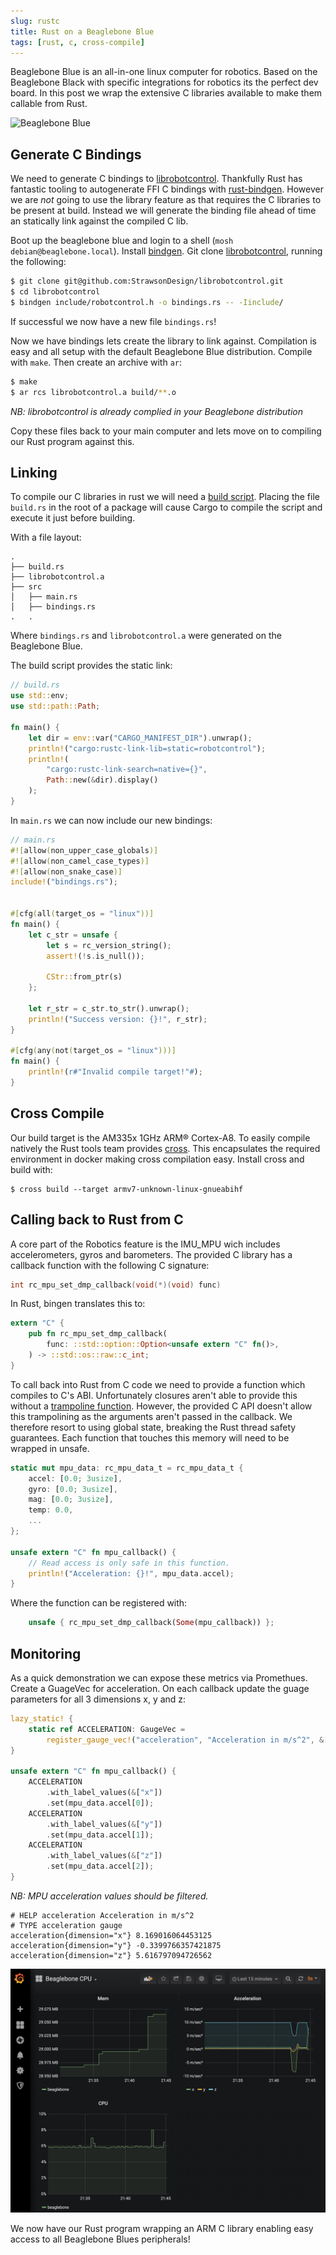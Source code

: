```yaml
---
slug: rustc
title: Rust on a Beaglebone Blue
tags: [rust, c, cross-compile]
---
```


Beaglebone Blue is an all-in-one linux computer for robotics. Based on the Beaglebone Black with specific integrations for robotics its the perfect dev board. In this post we wrap the extensive C libraries available to make them callable from Rust.

![Beaglebone Blue](/img/rustc/beaglebone.png)

<!--truncate-->

## Generate C Bindings 

We need to generate C bindings to [librobotcontrol](https://github.com/StrawsonDesign/librobotcontrol).
Thankfully Rust has fantastic tooling to autogenerate FFI C bindings with [rust-bindgen](https://github.com/rust-lang/rust-bindgen).
However we are *not* going to use the library feature as that requires the C libraries to be present at build. Instead we will generate the binding file ahead of time an statically link against the compiled C lib.

Boot up the beaglebone blue and login to a shell (`mosh debian@beaglebone.local`).
Install [bindgen](https://rust-lang.github.io/rust-bindgen/command-line-usage.html).
Git clone [librobotcontrol](https://github.com/StrawsonDesign/librobotcontrol), running the following:

```sh
$ git clone git@github.com:StrawsonDesign/librobotcontrol.git
$ cd librobotcontrol
$ bindgen include/robotcontrol.h -o bindings.rs -- -Iinclude/
```

If successful we now have a new file `bindings.rs`!

Now we have bindings lets create the library to link against. Compilation is easy and all setup with the default Beaglebone Blue distribution. Compile with `make`. Then create an archive with `ar`:

```sh
$ make
$ ar rcs librobotcontrol.a build/**.o
```
_NB: librobotcontrol is already complied in your Beaglebone distribution_

Copy these files back to your main computer and lets move on to compiling our Rust program against this.


## Linking

To compile our C libraries in rust we will need a [build script](https://doc.rust-lang.org/cargo/reference/build-scripts.html).
Placing the file `build.rs` in the root of a package will cause Cargo to compile the script and execute it just before building.

With a file layout:
```
.
├── build.rs
├── librobotcontrol.a
├── src
│   ├── main.rs
│   ├── bindings.rs
.   .
```
Where `bindings.rs` and `librobotcontrol.a` were generated on the Beaglebone Blue.

The build script provides the static link:
```rust
// build.rs
use std::env;
use std::path::Path;

fn main() {
    let dir = env::var("CARGO_MANIFEST_DIR").unwrap();
    println!("cargo:rustc-link-lib=static=robotcontrol");
    println!(
        "cargo:rustc-link-search=native={}",
        Path::new(&dir).display()
    );
}
```

In `main.rs` we can now include our new bindings:
```rust
// main.rs
#![allow(non_upper_case_globals)]
#![allow(non_camel_case_types)]
#![allow(non_snake_case)]
include!("bindings.rs");


#[cfg(all(target_os = "linux"))]
fn main() {
    let c_str = unsafe {
        let s = rc_version_string();
        assert!(!s.is_null());

        CStr::from_ptr(s)
    };

    let r_str = c_str.to_str().unwrap();
    println!("Success version: {}!", r_str);
}

#[cfg(any(not(target_os = "linux")))]
fn main() {
    println!(r#"Invalid compile target!"#);
}
```

## Cross Compile

Our build target is the AM335x 1GHz ARM® Cortex-A8. To easily compile natively the Rust tools team provides [cross](https://github.com/rust-embedded/cross). This encapsulates the required environment in docker making cross compilation easy. Install cross and build with:

```
$ cross build --target armv7-unknown-linux-gnueabihf
```

## Calling back to Rust from C

A core part of the Robotics feature is the IMU_MPU wich includes accelerometers, gyros and barometers. The provided C library has a callback function with the following C signature:

```c
int rc_mpu_set_dmp_callback(void(*)(void) func)
```

In Rust, bingen translates this to:
```rust
extern "C" {
    pub fn rc_mpu_set_dmp_callback(
        func: ::std::option::Option<unsafe extern "C" fn()>,
    ) -> ::std::os::raw::c_int;
}
```

To call back into Rust from C code we need to provide a function which compiles to C's ABI. Unfortunately closures aren't able to provide this without a [trampoline function](https://blog.seantheprogrammer.com/neat-rust-tricks-passing-rust-closures-to-c). However, the provided C API doesn't allow this trampolining as the arguments aren't passed in the callback. We therefore resort to using global state, breaking the Rust thread safety guarantees. Each function that touches this memory will need to be wrapped in unsafe.

```rust
static mut mpu_data: rc_mpu_data_t = rc_mpu_data_t {
    accel: [0.0; 3usize],
    gyro: [0.0; 3usize],
    mag: [0.0; 3usize],
    temp: 0.0,
    ...
};

unsafe extern "C" fn mpu_callback() {
    // Read access is only safe in this function.
    println!("Acceleration: {}!", mpu_data.accel);
}
```

Where the function can be registered with:
```rust
    unsafe { rc_mpu_set_dmp_callback(Some(mpu_callback)) };
```


## Monitoring

As a quick demonstration we can expose these metrics via Promethues. Create a GuageVec for acceleration. On each callback update the guage parameters for all 3 dimensions x, y and z:

```rust
lazy_static! {
    static ref ACCELERATION: GaugeVec =
        register_gauge_vec!("acceleration", "Acceleration in m/s^2", &["dimension"]).unwrap();
}

unsafe extern "C" fn mpu_callback() {
    ACCELERATION
        .with_label_values(&["x"])
        .set(mpu_data.accel[0]);
    ACCELERATION
        .with_label_values(&["y"])
        .set(mpu_data.accel[1]);
    ACCELERATION
        .with_label_values(&["z"])
        .set(mpu_data.accel[2]);
}
```
_NB: MPU acceleration values should be filtered._


```
# HELP acceleration Acceleration in m/s^2
# TYPE acceleration gauge
acceleration{dimension="x"} 8.169016064453125
acceleration{dimension="y"} -0.3399766357421875
acceleration{dimension="z"} 5.616797094726562
```

![Grafana image](/img/rustc/grafana.png)

We now have our Rust program wrapping an ARM C library enabling easy access to all Beaglebone Blues peripherals!

